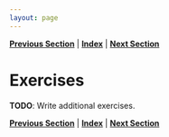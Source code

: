 ```yaml
---
layout: page
---
```



**[Previous Section](dataframe_transformations.md)** | **[Index](../../README.md)** | **[Next Section](mungebits.md)**

Exercises
========

**TODO**: Write additional exercises. 

**[Previous Section](dataframe_transformations.md)** | **[Index](../../README.md)** | **[Next Section](mungebits.md)**
